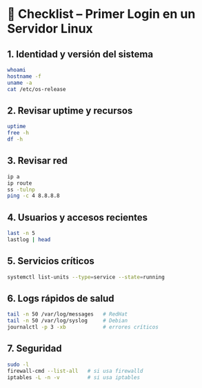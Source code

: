 # 🔑 Checklist – Primer Login en un Servidor Linux

## 1. Identidad y versión del sistema
```bash
whoami
hostname -f
uname -a
cat /etc/os-release
```

## 2. Revisar uptime y recursos
```bash
uptime
free -h
df -h
```

## 3. Revisar red
```bash
ip a
ip route
ss -tulnp
ping -c 4 8.8.8.8
```

## 4. Usuarios y accesos recientes
```bash
last -n 5
lastlog | head
```

## 5. Servicios críticos
```bash
systemctl list-units --type=service --state=running
```

## 6. Logs rápidos de salud
```bash
tail -n 50 /var/log/messages   # RedHat
tail -n 50 /var/log/syslog     # Debian
journalctl -p 3 -xb            # errores críticos
```

## 7. Seguridad
```bash
sudo -l
firewall-cmd --list-all   # si usa firewalld
iptables -L -n -v         # si usa iptables
```
